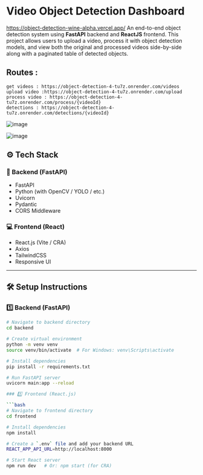 # Video Object Detection Dashboard
https://object-detection-wine-alpha.vercel.app/
An end-to-end object detection system using **FastAPI** backend and **ReactJS** frontend. This project allows users to upload a video, process it with object detection models, and view both the original and processed videos side-by-side along with a paginated table of detected objects.

## Routes : 
    get videos : https://object-detection-4-tu7z.onrender.com/videos
    upload video :https://object-detection-4-tu7z.onrender.com/upload
    process video : https://object-detection-4-tu7z.onrender.com/process/{videoId}
    detections : https://object-detection-4-tu7z.onrender.com/detections/{videoId}

![image](https://github.com/user-attachments/assets/0a4be317-5f30-4ff7-8d09-8299d4f59ddb)

![image](https://github.com/user-attachments/assets/aebc7400-1f89-47ad-bc93-b3c405456d71)

## ⚙️ Tech Stack

### 🚀 Backend (FastAPI)
- FastAPI
- Python (with OpenCV / YOLO / etc.)
- Uvicorn
- Pydantic
- CORS Middleware

### 💻 Frontend (React)
- React.js (Vite / CRA)
- Axios
- TailwindCSS
- Responsive UI


---

## 🛠️ Setup Instructions

### 1️⃣ Backend (FastAPI)

```bash
# Navigate to backend directory
cd backend

# Create virtual environment
python -m venv venv
source venv/bin/activate  # For Windows: venv\Scripts\activate

# Install dependencies
pip install -r requirements.txt

# Run FastAPI server
uvicorn main:app --reload

### 1️⃣ Frontend (React.js)

```bash
# Navigate to frontend directory
cd frontend

# Install dependencies
npm install

# Create a `.env` file and add your backend URL
REACT_APP_API_URL=http://localhost:8000

# Start React server
npm run dev   # Or: npm start (for CRA)
